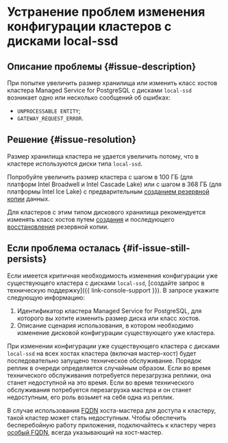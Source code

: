 # Устранение проблем изменения конфигурации кластеров с дисками local-ssd


## Описание проблемы {#issue-description}

При попытке увеличить размер хранилища или изменить класс хостов кластера Managed Service for PostgreSQL с дисками `local-ssd` возникает одно или несколько сообщений об ошибках:

* `UNPROCESSABLE ENTITY`;
* `GATEWAY_REQUEST_ERROR`.

## Решение {#issue-resolution}

Размер хранилища кластера не удается увеличить потому, что в кластере используются диски типа `local-ssd`.

Попробуйте увеличить размер кластера с шагом в 100 ГБ (для платформ Intel Broadwell и Intel Cascade Lake) или с шагом в 368 ГБ (для платформы Intel Ice Lake) с предварительным [созданием резервной копии](../../../managed-postgresql/operations/cluster-backups.md#create-backup) данных.

Для кластеров с этим типом дискового хранилища рекомендуется изменять класс хостов путем [создания](../../../managed-postgresql/operations/cluster-backups.md#create-backup) и последующего [восстановления](../../../managed-postgresql/operations/cluster-backups.md#restore) резервной копии.

## Если проблема осталась {#if-issue-still-persists}

Если имеется критичная необходимость изменения конфигурации уже существующего кластера с дисками `local-ssd`, [создайте запрос в техническую поддержку]({{ link-console-support }}).
В запросе укажите следующую информацию:

1. Идентификатор кластера Managed Service for PostgreSQL, для которого вы хотите изменить размер диска или класс хостов.
2. Описание сценария использования, в котором необходимо изменение дисковой конфигурации существующего уже кластера.

При изменении конфигурации уже существующего кластера с дисками `local-ssd` на всех хостах кластера (включая мастер-хост) будет последовательно запущено техническое обслуживание.
Порядок реплик в очереди определяется случайным образом. Если во время технического обслуживания потребуется перезагрузка реплики, она станет недоступной на это время.
Если во время технического обслуживания потребуется перезагрузка мастера и он станет недоступным, его роль возьмет на себя одна из реплик.

В случае использования [FQDN](../../../managed-postgresql/concepts/network.md#hostname) хоста-мастера для доступа к кластеру, такой кластер может стать недоступным.
Чтобы обеспечить бесперебойную работу приложения, подключайтесь к кластеру через [особый FQDN](../../../managed-postgresql/operations/connect.md#fqdn-master), всегда указывающий на хост-мастер.
